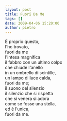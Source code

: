 ```yaml
---
layout: post
title: Fuori Da Me
tags: []
date: 2009-04-06 15:20:00
author: pietro
---
```

È proprio questo,<br/>l'ho trovato,<br/>fuori da me<br/>l'intesa magnifica<br/>il fabbro con un ultimo colpo<br/>che chiude l'anello<br/>in un ombrello di scintille,<br/>un lampo di luce calda,<br/>fuori da me;<br/>il suono del silenzio<br/>il silenzio che si rispetta<br/>che si venera si adora<br/>come se fosse una stella,<br/>ed è l'unica,<br/>fuori da me.
